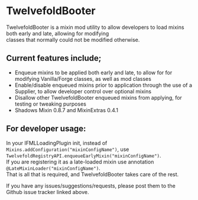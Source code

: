 # TwelvefoldBooter
TwelvefoldBooter is a mixin mod utility to allow developers to load mixins both early and late, allowing for modifying  
classes that normally could not be modified otherwise.

## Current features include;
- Enqueue mixins to be applied both early and late, to allow for for modifying Vanilla/Forge classes, as well as mod classes
- Enable/disable enqueued mixins prior to application through the use of a Supplier, to allow developer control over optional mixins
- Disallow other TwelvefoldBooter enqueued mixins from applying, for testing or tweaking purposes
- Shadows Mixin 0.8.7 and MixinExtras 0.4.1

## For developer usage:

In your IFMLLoadingPlugin init, instead of `Mixins.addConfiguration("mixinConfigName")`, use `TwelvefoldRegistryAPI.enqueueEarlyMixin("mixinConfigName")`.  
If you are registering it as a late-loaded mixin use annotation `@LateMixinLoader("mixinConfigName")`.  
That is all that is required, and TwelvefoldBooter takes care of the rest.

If you have any issues/suggestions/requests, please post them to the Github issue tracker linked above.